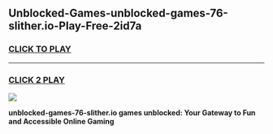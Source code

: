 
## Unblocked-Games-unblocked-games-76-slither.io-Play-Free-2id7a
<h3>
<a href="https://premium76.site?title=unblocked-games-76-slither.io&ref=20M">CLICK TO PLAY</a></h3>
<hr>

<h3>
<a href="https://premium76.site?title=unblocked-games-76-slither.io&ref=20M">CLICK 2 PLAY</a>
  
</h3>

<a href="https://premium76.site?title=unblocked-games-76-slither.io&ref=19M"><img src="https://clearcache.store/games.png"></a>


**unblocked-games-76-slither.io games unblocked: Your Gateway to Fun and Accessible Online Gaming**
